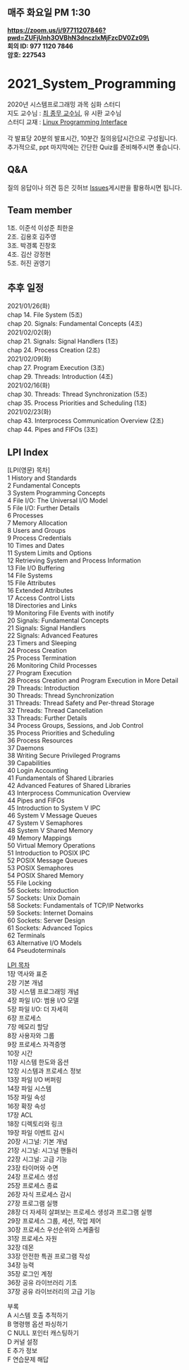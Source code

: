 ## 매주 화요일 PM 1:30
<b>https://zoom.us/j/97711207846?pwd=ZUFjUnh3OVBhN3dnczIxMjFzcDV0Zz09\<br>
회의 ID: 977 1120 7846<br>
암호: 227543<br></b>

# 2021_System_Programming
2020년 시스템프로그래밍 과목 심화 스터디 <br>
지도 교수님 : [최 종무 교수님](http://embedded.dankook.ac.kr/~choijm/), 유 시환 교수님<br>
스터디 교재 : [Linux Programming Interface](https://man7.org/tlpi/)<br>
<br>
각 발표당 20분의 발표시간, 10분간 질의응답시간으로 구성됩니다.<br>
추가적으로, ppt 마지막에는 간단한 Quiz를 준비해주시면 좋습니다.<br>

## Q&A 
질의 응답이나 의견 등은 깃허브 [Issues](https://github.com/Dankook-EmbeddedSystem-Lab/2021_System_Programming/issues)게시판을 활용하시면 됩니다.

## Team member
1조. 이준석 이성준 최한윤 <br>
2조. 김용호 김주영 <br>
3조. 박경록 진창호 <br>
4조. 김산 강정현 <br>
5조. 허진 권영기 <br>

## 추후 일정 
2021/01/26(화) <br> 
chap 14. File System (5조)<br>
chap 20. Signals: Fundamental Concepts (4조)<br> 
2021/02/02(화) <br>
chap 21. Signals: Signal Handlers (1조)<br>
chap 24. Process Creation (2조)<br>
2021/02/09(화) <br>
chap 27. Program Execution (3조)<br>
chap 29. Threads: Introduction (4조)<br>
2021/02/16(화) <br>
chap 30. Threads: Thread Synchronization (5조)<br>
chap 35. Process Priorities and Scheduling (1조)<br>
2021/02/23(화) <br>
chap 43. Interprocess Communication Overview (2조)<br>
chap 44. Pipes and FIFOs (3조)<br> 

## LPI Index
[LPI(영문) 목차] <br>
1   History and Standards <br>
2   Fundamental Concepts <br>
3   System Programming Concepts <br>
4   File I/O: The Universal I/O Model <br>
5   File I/O: Further Details <br>
6   Processes <br>
7   Memory Allocation <br>
8   Users and Groups <br>
9   Process Credentials <br>
10   Times and Dates <br>
11   System Limits and Options <br>
12   Retrieving System and Process Information <br>
13   File I/O Buffering <br>
14   File Systems <br>
15   File Attributes <br>
16   Extended Attributes <br>
17   Access Control Lists <br>
18   Directories and Links <br>
19   Monitoring File Events with inotify <br>
20   Signals: Fundamental Concepts <br>
21   Signals: Signal Handlers <br>
22   Signals: Advanced Features <br>
23   Timers and Sleeping <br>
24   Process Creation <br>
25   Process Termination <br>
26   Monitoring Child Processes <br>
27   Program Execution <br>
28   Process Creation and Program Execution in More Detail <br>
29   Threads: Introduction <br>
30   Threads: Thread Synchronization <br>
31   Threads: Thread Safety and Per-thread Storage <br>
32   Threads: Thread Cancellation <br>
33   Threads: Further Details <br>
34   Process Groups, Sessions, and Job Control <br>
35   Process Priorities and Scheduling <br>
36   Process Resources <br>
37   Daemons <br>
38   Writing Secure Privileged Programs <br>
39   Capabilities <br>
40   Login Accounting <br>
41   Fundamentals of Shared Libraries <br>
42   Advanced Features of Shared Libraries <br>
43   Interprocess Communication Overview <br>
44   Pipes and FIFOs <br>
45   Introduction to System V IPC <br>
46   System V Message Queues <br>
47   System V Semaphores <br>
48   System V Shared Memory <br>
49   Memory Mappings <br>
50   Virtual Memory Operations <br>
51   Introduction to POSIX IPC <br>
52   POSIX Message Queues <br>
53   POSIX Semaphores <br>
54   POSIX Shared Memory <br>
55   File Locking <br>
56   Sockets: Introduction <br>
57   Sockets: Unix Domain <br>
58   Sockets: Fundamentals of TCP/IP Networks <br>
59   Sockets: Internet Domains <br>
60   Sockets: Server Design <br>
61   Sockets: Advanced Topics <br>
62   Terminals <br>
63   Alternative I/O Models <br>
64   Pseudoterminals <br>

[LPI 목차](https://man7.org/tlpi/download/TLPI-TOC-detailed.pdf)<br>
1장 역사와 표준<br>
2장 기본 개념<br>
3장 시스템 프로그래밍 개념<br>
4장 파일 I/O: 범용 I/O 모델<br>
5장 파일 I/O: 더 자세히<br>
6장 프로세스<br>
7장 메모리 할당<br>
8장 사용자와 그룹<br>
9장 프로세스 자격증명<br>
10장 시간<br>
11장 시스템 한도와 옵션<br>
12장 시스템과 프로세스 정보<br>
13장 파일 I/O 버퍼링<br>
14장 파일 시스템<br>
15장 파일 속성<br>
16장 확장 속성<br>
17장 ACL<br>
18장 디렉토리와 링크<br>
19장 파일 이벤트 감시<br>
20장 시그널: 기본 개념<br>
21장 시그널: 시그널 핸들러<br>
22장 시그널: 고급 기능<br>
23장 타이머와 수면<br>
24장 프로세스 생성<br>
25장 프로세스 종료<br>
26장 자식 프로세스 감시<br>
27장 프로그램 실행<br>
28장 더 자세히 살펴보는 프로세스 생성과 프로그램 실행<br>
29장 프로세스 그룹, 세션, 작업 제어<br>
30장 프로세스 우선순위와 스케줄링<br>
31장 프로세스 자원<br>
32장 데몬<br>
33장 안전한 특권 프로그램 작성<br>
34장 능력<br>
35장 로그인 계정<br>
36장 공유 라이브러리 기초<br>
37장 공유 라이브러리의 고급 기능<br>

부록<br>
A 시스템 호출 추적하기<br>
B 명령행 옵션 파싱하기<br>
C NULL 포인터 캐스팅하기<br>
D 커널 설정<br>
E 추가 정보<br>
F 연습문제 해답<br>

